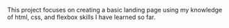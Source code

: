 This project focuses on creating a basic landing page using my knowledge of html, css, and flexbox skills I have learned so far. 
